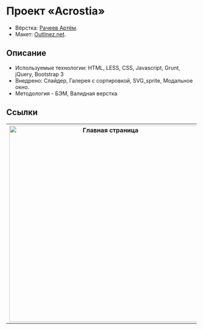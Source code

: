 # Проект «Acrostia»

* Вёрстка: [Рачеев Артём](https://github.com/cannaxus).
* Макет: [Outlinez.net](http://www.outlinez.net/).

## Описание

* Используемые технологии: HTML, LESS, CSS, Javascript, Grunt, jQuery, Bootstrap 3
* Внедрено: Слайдер, Галерея с сортировкой, SVG_sprite, Модальное окно.
* Методология - БЭМ, Валидная верстка

## Ссылки

<table>
  <tr>
  <th><a href="https://cannaxus.github.io/Acrostia/" target="_blank">
        <img src="https://raw.githubusercontent.com/Cannaxus/Acrostia/master/img/preview_acrostia.jpg" width="520" alt="Главная страница">
      </a></th>
  </tr>
</table>

